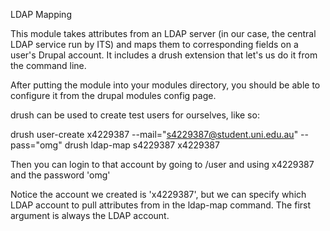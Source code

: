 LDAP Mapping

This module takes attributes from an LDAP server (in our case, the
central LDAP service run by ITS) and maps them to corresponding fields
on a user's Drupal account. It includes a drush extension that let's us
do it from the command line.

After putting the module into your modules directory, you should be able
to configure it from the drupal modules config page.

drush can be used to create test users for ourselves, like so:

drush user-create x4229387 --mail="s4229387@student.uni.edu.au" --pass="omg"
drush ldap-map s4229387 x4229387

Then you can login to that account by going to /user and using x4229387 and 
the password 'omg'

Notice the account we created is 'x4229387', but we can specify which LDAP 
account to pull attributes from in the ldap-map command. The first argument
is always the LDAP account.
